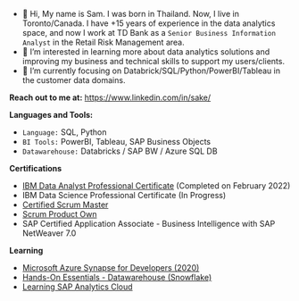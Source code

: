 - 👋 Hi, My name is Sam. I was born in Thailand. Now, I live in Toronto/Canada. I have +15 years of experience in the data analytics space, and now I work at TD Bank as a `Senior Business Information Analyst` in the Retail Risk Management area.
- 👀 I’m interested in learning more about data analytics solutions and improving my business and technical skills to support my users/clients.
- 🌱 I’m currently focusing on Databrick/SQL/Python/PowerBI/Tableau in the customer data domains.

**Reach out to me at:** 
https://www.linkedin.com/in/sake/

**Languages and Tools:**
- `Language:` SQL, Python
- `BI Tools:` PowerBI, Tableau, SAP Business Objects
- `Datawarehouse:` Databricks / SAP BW / Azure SQL DB

**Certifications**
- [IBM Data Analyst Professional Certificate](https://www.coursera.org/account/accomplishments/specialization/certificate/Y2ARP7RVRW56) (Completed on February 2022) 
- IBM Data Science Professional Certificate (In Progress)
- [Certified Scrum Master](https://bcert.me/bc/html/show-badge.html?b=cadmfhqf)
- [Scrum Product Own](https://bcert.me/bc/html/show-badge.html?b=sitzbsim)
- SAP Certified Application Associate - Business Intelligence with SAP NetWeaver 7.0

**Learning**
- [Microsoft Azure Synapse for Developers (2020)](https://www.linkedin.com/learning/certificates/a91eb9e6970e9df98bacd7a3b1d09d8c6295a01b259e2fa42261b78463bb7801?trk=backfilled_certificate&lipi=urn%3Ali%3Apage%3Ad_flagship3_profile_view_base_certifications_details%3BrdeceluwTBaaP0pnO1lhXg%3D%3D)
- [Hands-On Essentials - Datawarehouse (Snowflake)](https://www.credly.com/badges/afb721ea-ca47-44a8-a476-6fc5994174dc?source=linked_in_profile)
- [Learning SAP Analytics Cloud](https://www.linkedin.com/learning/certificates/74da9a300b68b136fd5ef2c88a95271c4d7256da7beab6a870fdb7e4cbc880d1?trk=backfilled_certificate&lipi=urn%3Ali%3Apage%3Ad_flagship3_profile_view_base_certifications_details%3BrdeceluwTBaaP0pnO1lhXg%3D%3D)
<!---
Supasakd/Supasakd is a ✨ special ✨ repository because its `README.md` (this file) appears on your GitHub profile.
You can click the Preview link to take a look at your changes.
--->
